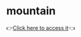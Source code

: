 # mountain

:point_right:[Click here to access it](https://odraudep.github.io/mountain/):point_left:	
 
